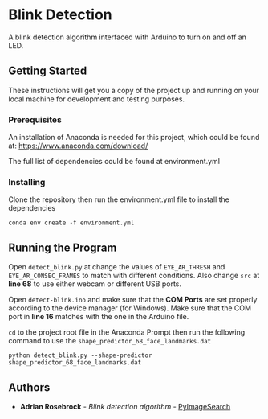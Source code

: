 # Blink Detection

A blink detection algorithm interfaced with Arduino to turn on and off an LED.

## Getting Started

These instructions will get you a copy of the project up and running on your 
local machine for development and testing purposes.

### Prerequisites

An installation of Anaconda is needed for this project, which could be found at:
https://www.anaconda.com/download/

The full list of dependencies could be found at environment.yml

### Installing

Clone the repository then run the environment.yml file to install the dependencies
```angular2html
conda env create -f environment.yml
```

## Running the Program

Open ```detect_blink.py``` at change the values of `EYE_AR_THRESH` and `EYE_AR_CONSEC_FRAMES`
to match with different conditions. Also change `src` at **line 68** to use either webcam or different USB ports.

Open `detect-blink.ino` and make sure that the **COM Ports** are set properly according to the device manager
(for Windows). Make sure that the COM port in **line 16** matches with the one in the Arduino file.

`cd` to the project root file in the Anaconda Prompt then run the following command to use the `shape_predictor_68_face_landmarks.dat`
```angular2html
python detect_blink.py --shape-predictor shape_predictor_68_face_landmarks.dat
```

## Authors

* **Adrian Rosebrock** - *Blink detection algorithm* - [PyImageSearch](https://www.pyimagesearch.com/2017/04/24/eye-blink-detection-opencv-python-dlib/)
